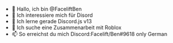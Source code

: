 - 👋 Hallo, ich bin @FaceliftBen
- 👀 Ich interessiere mich für Disord
- 🌱 Ich lerne gerade Discord.js v13
- 💞️ Ich suche eine Zusammenarbeit mit Roblox
- 📫 So erreichst du mich Discord:Facelift/Ben#9618 only German


